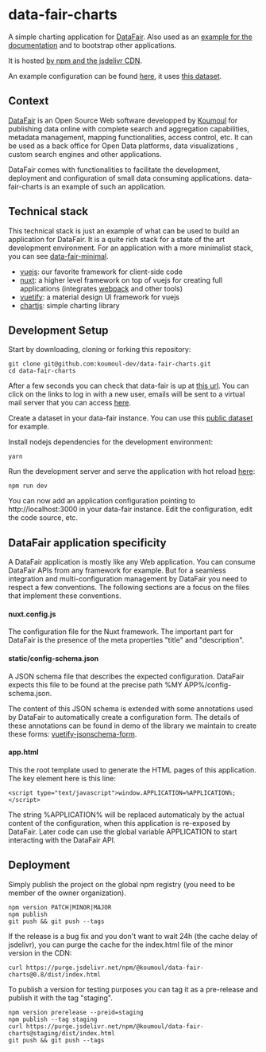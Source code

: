 # data-fair-charts

A simple charting application for [DataFair](https://koumoul-dev.github.io/data-fair/). Also used as an [example for the documentation](https://koumoul-dev.github.io/data-fair/interoperate/applications) and to bootstrap other applications.

It is hosted [by npm and the jsdelivr CDN](https://cdn.jsdelivr.net/npm/@koumoul/data-fair-charts).

An example configuration can be found [here](https://koumoul.com/s/data-fair/application/data-fair-charts/config), it uses [this dataset](https://koumoul.com/s/data-fair/dataset/population-communes/description).

## Context

[DataFair](https://koumoul-dev.github.io/data-fair/) is an Open Source Web software developped by [Koumoul](https://koumoul.com) for publishing data online with complete search and aggregation capabilities, metadata management, mapping functionalities, access control, etc. It can be used as a back office for Open Data platforms, data visualizations , custom search engines and other applications.

DataFair comes with functionalities to facilitate the development, deployment and configuration of small data consuming applications. data-fair-charts is an example of such an application.

## Technical stack

This technical stack is just an example of what can be used to build an application for DataFair. It is a quite rich stack for a state of the art development environment. For an application with a more minimalist stack, you can see [data-fair-minimal](https://github.com/koumoul-dev/data-fair-minimal).

  - [vuejs](https://vuejs.org/): our favorite framework for client-side code
  - [nuxt](https://nuxtjs.org/guide): a higher level framework on top of vuejs for creating full applications (integrates [webpack](https://webpack.js.org/) and other tools)
  - [vuetify](https://vuetifyjs.com/en/): a material design UI framework for vuejs
  - [chartjs](https://www.chartjs.org/): simple charting library

## Development Setup

Start by downloading, cloning or forking this repository:

    git clone git@github.com:koumoul-dev/data-fair-charts.git
    cd data-fair-charts

After a few seconds you can check that data-fair is up at [this url](http://localhost:8080). You can click on the links to log in with a new user, emails will be sent to a virtual mail server that you can access [here](http://localhost:1080/#/).

Create a dataset in your data-fair instance. You can use this [public dataset](https://koumoul.com/s/data-fair/dataset/population-communes/description) for example.

Install nodejs dependencies for the development environment:

    yarn

Run the development server and serve the application with hot reload [here](http://localhost:3000):

    npm run dev

You can now add an application configuration pointing to http://localhost:3000 in your data-fair instance. Edit the configuration, edit the code source, etc.

## DataFair application specificity

A DataFair application is mostly like any Web application. You can consume DataFair APIs from any framework for example. But for a seamless integration and multi-configuration management by DataFair you need to respect a few conventions. The following sections are a focus on the files that implement these conventions.

#### nuxt.config.js

The configuration file for the Nuxt framework. The important part for DataFair is the presence of the meta properties "title" and "description".

#### static/config-schema.json

A JSON schema file that describes the expected configuration. DataFair expects this file to be found at the precise path %MY APP%/config-schema.json.

The content of this JSON schema is extended with some annotations used by DataFair to automatically create a configuration form. The details of these annotations can be found in demo of the library we maintain to create these forms:  [vuetify-jsonschema-form](https://github.com/koumoul-dev/vuetify-jsonschema-form).

#### app.html

This the root template used to generate the HTML pages of this application. The key element here is this line:

    <script type="text/javascript">window.APPLICATION=%APPLICATION%;</script>

The string %APPLICATION% will be replaced automaticaly by the actual content of the configuration, when this application is re-exposed by DataFair. Later code can use the global variable APPLICATION to start interacting with the DataFair API.

## Deployment

Simply publish the project on the global npm registry (you need to be member of the owner organization).

    npm version PATCH|MINOR|MAJOR
    npm publish
    git push && git push --tags

If the release is a bug fix and you don't want to wait 24h (the cache delay of jsdelivr), you can purge the cache for the index.html file of the minor version in the CDN:

    curl https://purge.jsdelivr.net/npm/@koumoul/data-fair-charts@0.8/dist/index.html

To publish a version for testing purposes you can tag it as a pre-release and publish it with the tag "staging".

    npm version prerelease --preid=staging
    npm publish --tag staging
    curl https://purge.jsdelivr.net/npm/@koumoul/data-fair-charts@staging/dist/index.html
    git push && git push --tags
